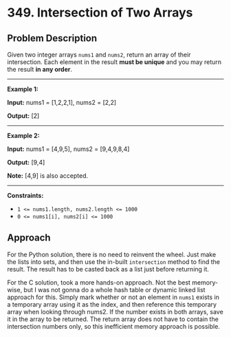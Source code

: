 # 349. Intersection of Two Arrays

## Problem Description

Given two integer arrays `nums1` and `nums2`, return an array of their intersection. Each element in the result **must be unique** and you may return the result **in any order**.

---

**Example 1:**

**Input:** nums1 = [1,2,2,1], nums2 = [2,2]

**Output:** [2]

---

**Example 2:**

**Input:** nums1 = [4,9,5], nums2 = [9,4,9,8,4]

**Output:** [9,4]

**Note:** [4,9] is also accepted.

---

**Constraints:**

- `1 <= nums1.length, nums2.length <= 1000`
- `0 <= nums1[i], nums2[i] <= 1000`

## Approach

For the Python solution, there is no need to reinvent the wheel. Just make the lists into sets, and then use the in-built `intersection` method to find the result. The result has to be casted back as a list just before returning it.

For the C solution, took a more hands-on approach. Not the best memory-wise, but I was not gonna do a whole hash table or dynamic linked list approach for this. Simply mark whether or not an element in `nums1` exists in a temporary array using it as the index, and then reference this temporary array when looking through nums2. If the number exists in both arrays, save it in the array to be returned. The return array does not have to contain the intersection numbers only, so this inefficient memory approach is possible.
